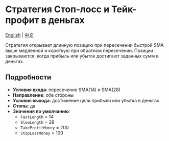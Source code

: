 # Стратегия Стоп-лосс и Тейк-профит в деньгах
[English](README.md) | [中文](README_cn.md)

Стратегия открывает длинную позицию при пересечении быстрой SMA выше медленной и короткую при обратном пересечении. Позиции закрываются, когда прибыль или убыток достигают заданных сумм в деньгах.

## Подробности

- **Условия входа**: пересечение SMA(14) и SMA(28)
- **Направление**: обе стороны
- **Условия выхода**: достижение цели прибыли или убытка в деньгах
- **Стопы**: да
- **Значения по умолчанию**:
  - `FastLength` = 14
  - `SlowLength` = 28
  - `TakeProfitMoney` = 200
  - `StopLossMoney` = 100
